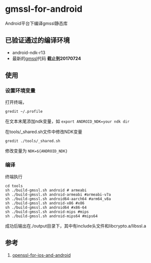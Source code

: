 # gmssl-for-android
Android平台下编译gmssl静态库

## 已验证通过的编译环境
- android-ndk-r13
- 最新的[gmssl][1]代码 **截止到20170724**

## 使用

### 设置环境变量
打开终端，
```
gredit ~/.profile
```
在文本末尾添加ndk变量，如
`export ANDROID_NDK=your ndk dir`

在tools/_shared.sh文件中修改NDK变量
~~~
gredit ./tools/_shared.sh
~~~
修改变量为
`NDK=${ANDROID_NDK}`


### 编译
终端执行
~~~
cd tools
sh ./build-gmssl.sh android # armeabi
sh ./build-gmssl.sh android-armeabi #armeabi-v7a
sh ./build-gmssl.sh android64-aarch64 #arm64_v8a
sh ./build-gmssl.sh android-x86 #x86
sh ./build-gmssl.sh android64 #x86-64
sh ./build-gmssl.sh android-mips #mips
sh ./build-gmssl.sh android-mips64 #mips64
~~~

成功后输出在./output目录下，其中有include头文件和libcrypto.a/libssl.a

## 参考
1. [openssl-for-ios-and-android][2]










[1]: https://github.com/guanzhi/GmSSL
[2]: https://github.com/leenjewel/openssl_for_ios_and_android